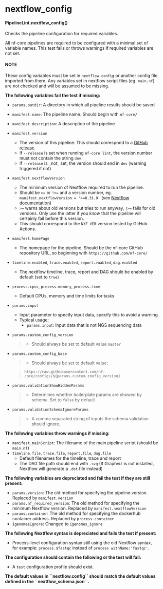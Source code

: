 # nextflow_config

#### PipelineLint.nextflow_config()

Checks the pipeline configuration for required variables.

All nf-core pipelines are required to be configured with a minimal set of variable
names. This test fails or throws warnings if required variables are not set.

#### NOTE

These config variables must be set in `nextflow.config` or another config
file imported from there. Any variables set in nextflow script files (eg. `main.nf`)
are not checked and will be assumed to be missing.

**The following variables fail the test if missing:**

- `params.outdir`: A directory in which all pipeline results should be saved
- `manifest.name`: The pipeline name. Should begin with `nf-core/`
- `manifest.description`: A description of the pipeline
- `manifest.version`
  - The version of this pipeline. This should correspond to a [GitHub release](https://help.github.com/articles/creating-releases/).
  - If `--release` is set when running `nf-core lint`, the version number must not contain the string `dev`
  - If `--release` is \_not\_ set, the version should end in `dev` (warning triggered if not)
- `manifest.nextflowVersion`
  - The minimum version of Nextflow required to run the pipeline.
  - Should be `>=` or `!>=` and a version number, eg. `manifest.nextflowVersion = '>=0.31.0'` (see [Nextflow documentation](https://www.nextflow.io/docs/latest/config.html#scope-manifest))
  - `>=` warns about old versions but tries to run anyway, `!>=` fails for old versions. Only use the latter if you _know_ that the pipeline will certainly fail before this version.
  - This should correspond to the `NXF_VER` version tested by GitHub Actions.
- `manifest.homePage`
  - The homepage for the pipeline. Should be the nf-core GitHub repository URL,
    so beginning with `https://github.com/nf-core/`
- `timeline.enabled`, `trace.enabled`, `report.enabled`, `dag.enabled`
  - The nextflow timeline, trace, report and DAG should be enabled by default (set to `true`)
- `process.cpus`, `process.memory`, `process.time`
  - Default CPUs, memory and time limits for tasks
- `params.input`
  - Input parameter to specify input data, specify this to avoid a warning
  - Typical usage:
    - `params.input`: Input data that is not NGS sequencing data
- `params.custom_config_version`
  > - Should always be set to default value `master`
- `params.custom_config_base`

  > - Should always be set to default value:

  > `https://raw.githubusercontent.com/nf-core/configs/${params.custom_config_version}`

- `params.validationShowHiddenParams`
  > - Determines whether boilerplate params are showed by schema. Set to `false` by default
- `params.validationSchemaIgnoreParams`
  > - A comma separated string of inputs the schema validation should ignore.

**The following variables throw warnings if missing:**

- `manifest.mainScript`: The filename of the main pipeline script (should be `main.nf`)
- `timeline.file`, `trace.file`, `report.file`, `dag.file`
  - Default filenames for the timeline, trace and report
  - The DAG file path should end with `.svg` (If Graphviz is not installed, Nextflow will generate a `.dot` file instead)

**The following variables are depreciated and fail the test if they are still present:**

- `params.version`: The old method for specifying the pipeline version. Replaced by `manifest.version`
- `params.nf_required_version`: The old method for specifying the minimum Nextflow version. Replaced by `manifest.nextflowVersion`
- `params.container`: The old method for specifying the dockerhub container address. Replaced by `process.container`
- `igenomesIgnore`: Changed to `igenomes_ignore`

**The following Nextflow syntax is depreciated and fails the test if present:**

- Process-level configuration syntax still using the old Nextflow syntax, for example: `process.$fastqc` instead of `process withName:'fastqc'`.

**The configuration should contain the following or the test will fail:**

- A `test` configuration profile should exist.

**The default values in \`\`nextflow.config\`\` should match the default values defined in the \`\`nextflow_schema.json\`\`.**
